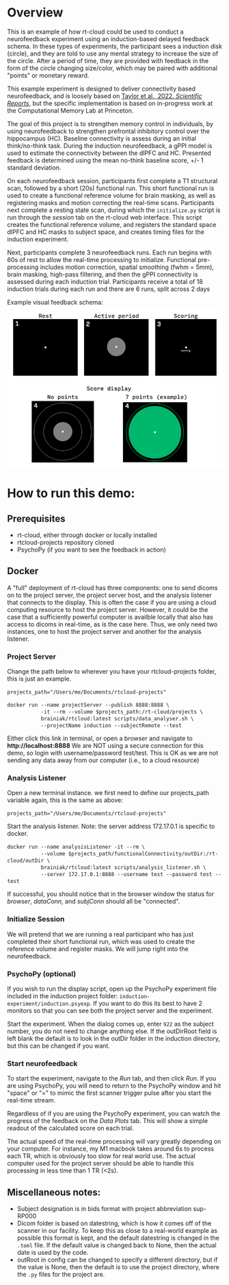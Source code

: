# Overview
This is an example of how rt-cloud could be used to conduct a neurofeedback experiment using an induction-based delayed feedback schema. In these types of experiments, the participant sees a induction disk (circle), and they are told to use any mental strategy to increase the size of the circle. After a period of time, they are provided with feedback in the form of the circle changing size/color, which may be paired with additional "points" or monetary reward. 

This example experiment is designed to deliver connectivity based neurofeedback, and is loosely based on [Taylor et al., 2022. *Scientific Reports*](https://www.nature.com/articles/s41598-022-05860-1), but the specific implementation is based on in-progress work at the Computational Memory Lab at Princeton.

The goal of this project is to strengthen memory control in individuals, by using neurofeedback to strengthen prefrontal inhibitory control over the hippocampus (HC). Baseline connectivity is assess during an initial think/no-think task. During the induction neurofeedback, a gPPI model is used to estimate the connectivity between the dlPFC and HC. Presented feedback is determined using the mean no-think baseline score, +/- 1 standard deviation.

On each neurofeedback session, participants first complete a T1 structural scan, followed by a short (20s) functional run. This short functional run is used to create a functional reference volume for brain masking, as well as registering masks and motion correcting the real-time scans. Participants next complete a resting state scan, during which the `initialize.py` script is run through the *session* tab on the rt-cloud web interface. This script creates the functional reference volume, and registers the standard space dlPFC and HC masks to subject space, and creates timing files for the induction experiment.

Next, participants complete 3 neurofeedback runs. Each run begins with 60s of rest to allow the real-time processing to initialize. Functional pre-processing includes motion correction, spatial smoothing (fwhm = 5mm), brain masking, high-pass filtering, and then the gPPI connectivity is assessed during each induction trial. Participants receive a total of 18 induction trials during each run and there are 6 runs, split across 2 days

Example visual feedback schema:
![feedback-instructions-diagram](./feedback-instructions-diagram.png) 

# How to run this demo:
## Prerequisites
- rt-cloud, either through docker or locally installed
- rtcloud-projects repository cloned
- PsychoPy (if you want to see the feedback in action)

## Docker
A "full" deployment of rt-cloud has three components: one to send dicoms on to the project server, the project server host, and the analysis listener that connects to the display. This is often the case if you are using a cloud computing resource to host the project server. However, it could be the case that a sufficiently powerful computer is availble locally that also has access to dicoms in real-time, as is the case here. Thus, we only need two instances, one to host the project server and another for the analysis listener.

### Project Server
Change the path below to wherever you have your rtcloud-projects folder, this is just an example.
```
projects_path="/Users/me/Documents/rtcloud-projects"
```

```
docker run --name projectServer --publish 8888:8888 \
           -it --rm --volume $projects_path:/rt-cloud/projects \
           brainiak/rtcloud:latest scripts/data_analyser.sh \
           --projectName induction --subjectRemote --test
```

Either click this link in terminal, or open a browser and navigate to **http://localhost:8888**
We are NOT using a secure connection for this demo, so login with username/password test/test. This is OK as we are not sending any data away from our computer (i.e., to a cloud resource)

### Analysis Listener
Open a new terminal instance. we first need to define our projects_path variable again, this is the same as above:
```
projects_path="/Users/me/Documents/rtcloud-projects"
```

Start the analysis listener. Note: the server address 172.17.0.1 is specific to docker.
```
docker run --name analysisListener -it --rm \
           --volume $projects_path/functionalConnectivity/outDir:/rt-cloud/outDir \
           brainiak/rtcloud:latest scripts/analysis_listener.sh \
           --server 172.17.0.1:8888 --username test --password test --test
```
If successful, you should notice that in the browser window the status for *browser*, *dataConn*, and *subjConn* should all be "connected".

### Initialize Session
We will pretend that we are running a real participant who has just completed their short functional run, which was used to create the reference volume and register masks. We will jump right into the neurofeedback.

### PsychoPy (optional)
If you wish to run the display script, open up the PsychoPy experiment file included in the induction project folder: `induction-experiment/induction.psyexp`. If you want to do this its best to have 2 monitors so that you can see both the project server and the experiment.

Start the experiment. When the dialog comes up, enter `922` as the subject number, you do not need to change anything else. If the outDirRoot field is left blank the default is to look in the outDir folder in the induction directory, but this can be changed if you want.

### Start neurofeedback
To start the experiment, navigate to the *Run* tab, and then click *Run*. If you are using PsychoPy, you will need to return to the PsychoPy window and hit "space" or "=" to mimic the first scanner trigger pulse after you start the real-time stream.

Regardless of if you are using the PsychoPy experiment, you can watch the progress of the feedback on the *Data Plots* tab. This will show a simple readout of the calculated score on each trial.

The actual speed of the real-time processing will vary greatly depending on your computer. For instance, my M1 macbook takes around 6s to process each TR, which is obviously too slow for real world use. The actual computer used for the project server should be able to handle this processing in less time than 1 TR (<2s).

## Miscellaneous notes:
- Subject designation is in bids format with project abbreviation sup-RP000
- Dicom folder is based on datestring, which is how it comes off of the scanner in our facility. To keep this as close to a real-world example as possible this format is kept, and the default datestring is changed in the `.toml` file. If the default value is changed back to None, then the actual date is used by the code.
- outRoot in config can be changed to specify a different directory, but if the value is None, then the default is to use the project directory, where the `.py` files for the project are.